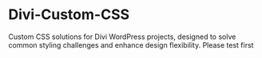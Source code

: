 # Divi-Custom-CSS
Custom CSS solutions for Divi WordPress projects, designed to solve common styling challenges and enhance design flexibility.  Please test first 
